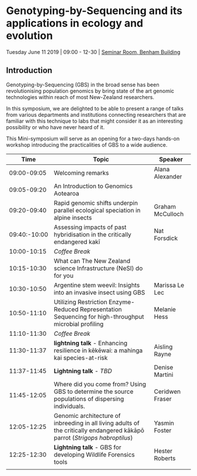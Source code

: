 # Genotyping-by-Sequencing and its applications in ecology and evolution

Tuesday June 11 2019 | 09:00 - 12-30 | [Seminar Room, Benham Building](https://goo.gl/maps/62XWtwgqsKxKir4V9)


## Introduction

Genotyping-by-Sequencing (GBS) in the broad sense has been revolutionising population genomics by bring state of the art genomic technologies within reach of most New-Zealand researchers.

In this symposium, we are delighted to be able to present a range of talks from various departments and institutions connecting researchers that are familiar with this technique to labs that might consider it as an interesting possibility or who have never heard of it.

This Mini-symposium will serve as an opening for a two-days hands-on workshop introducing the practicalities of GBS to a wide audience.



Time | Topic | Speaker |
------|------|-----|
09:00-09:05 | Welcoming remarks | Alana Alexander |
09:05-09:20 | An Introduction to Genomics Aotearoa | |
09:20-09:40 | Rapid genomic shifts underpin parallel ecological speciation in alpine insects  | Graham McCulloch |
09:40:-10:00 | Assessing impacts of past hybridisation in the critically endangered kakī  | Nat Forsdick |
10:00-10:15 | *Coffee Break* | |
10:15-10:30 | What can The New Zealand science Infrastructure (NeSI)  do for you |  |
10:30-10:50 | Argentine stem weevil: Insights into an invasive insect using GBS | Marissa Le Lec |
10:50-11:10 | Utilizing Restriction Enzyme-Reduced Representation Sequencing for high-throughput microbial profiling | Melanie Hess |
11:10-11:30 | *Coffee Break* | |
11:30-11:37 | **lightning talk** - Enhancing resilience in kēkēwai: a mahinga kai species-at-risk | Aisling Rayne |
11:37-11:45 | **Lightning talk** - *TBD* | Denise Martini |
11:45-12:05 | Where did you come from? Using GBS to determine the source populations of dispersing individuals. | Ceridwen Fraser |
12:05-12:25 | Genomic architecture of inbreeding in all living adults of the critically endangered kākāpō parrot (*Strigops habroptilus*) | Yasmin Foster |
12:25-12:30 | **Lightning talk** - GBS for developing Wildlife Forensics tools | Hester Roberts |
| | |

